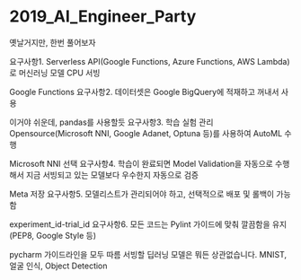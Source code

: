 # 2019_AI_Engineer_Party

옛날거지만, 한번 풀어보자

요구사항1. Serverless API(Google Functions, Azure Functions, AWS Lambda)로 머신러닝 모델 CPU 서빙

Google Functions
요구사항2. 데이터셋은 Google BigQuery에 적재하고 꺼내서 사용

이거야 쉬운데, pandas를 사용할듯
요구사항3. 학습 실험 관리 Opensource(Microsoft NNI, Google Adanet, Optuna 등)를 사용하여 AutoML 수행

Microsoft NNI 선택
요구사항4. 학습이 완료되면 Model Validation을 자동으로 수행해서 지금 서빙되고 있는 모델보다 우수한지 자동으로 검증

Meta 저장
요구사항5. 모델리스트가 관리되어야 하고, 선택적으로 배포 및 롤백이 가능함

experiment_id-trial_id
요구사항6. 모든 코드는 Pylint 가이드에 맞춰 깔끔함을 유지 (PEP8, Google Style 등)

pycharm 가이드라인을 모두 따름
서빙할 딥러닝 모델은 뭐든 상관없습니다. MNIST, 얼굴 인식, Object Detection
